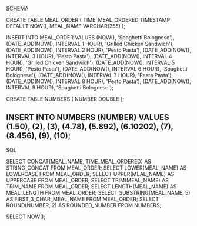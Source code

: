 SCHEMA

CREATE TABLE MEAL_ORDER (
  TIME_MEAL_ORDERED TIMESTAMP DEFAULT NOW(),
  MEAL_NAME VARCHAR(255)
);
  
INSERT INTO MEAL_ORDER 
VALUES 
(NOW(), 'Spaghetti Bolognese'),
(DATE_ADD(NOW(), INTERVAL 1 HOUR), 'Grilled Chicken Sandwich'),
(DATE_ADD(NOW(), INTERVAL 2 HOUR), 'Pesto Pasta'),
(DATE_ADD(NOW(), INTERVAL 3 HOUR), 'Pesto Pasta'),
(DATE_ADD(NOW(), INTERVAL 4 HOUR), 'Grilled Chicken Sandwich'),
(DATE_ADD(NOW(), INTERVAL 5 HOUR), 'Pesto Pasta'),
(DATE_ADD(NOW(), INTERVAL 6 HOUR), 'Spaghetti Bolognese'),
(DATE_ADD(NOW(), INTERVAL 7 HOUR), 'Pesta Pasta'),
(DATE_ADD(NOW(), INTERVAL 8 HOUR), 'Pesto Pasta'),
(DATE_ADD(NOW(), INTERVAL 9 HOUR), 'Spaghetti Bolognese');

CREATE TABLE NUMBERS (
  NUMBER DOUBLE
  );
  
INSERT INTO NUMBERS (NUMBER)
VALUES 
(1.50),
(2),
(3),
(4.78),
(5.892),
(6.10202),
(7),
(8.456),
(9),
(10);
----------------------------------------------------------------------------------------------------------------------------------------------
SQL

SELECT
CONCAT(MEAL_NAME, TIME_MEAL_ORDERED) AS STRING_CONCAT FROM MEAL_ORDER;
SELECT 
LOWER(MEAL_NAME) AS LOWERCASE FROM MEAL_ORDER;
SELECT
UPPER(MEAL_NAME) AS UPPERCASE FROM MEAL_ORDER;
SELECT
TRIM(MEAL_NAME) AS TRIM_NAME FROM MEAL_ORDER;
SELECT
LENGTH(MEAL_NAME) AS MEAL_LENGTH FROM MEAL_ORDER;
SELECT
SUBSTRING(MEAL_NAME, 5) AS FIRST_3_CHAR_MEAL_NAME FROM MEAL_ORDER;
SELECT
ROUND(NUMBER, 2) AS ROUNDED_NUMBER FROM NUMBERS;

SELECT NOW();
